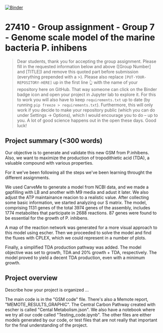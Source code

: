 [![Binder](https://mybinder.org/badge_logo.svg)](https://mybinder.org/v2/gh/27410/https://github.com/27410/group-assignment-2021-group_7_p_inhibens_gsm.git/main)

# 27410 - Group assignment - Group 7 - Genome scale model of the marine bacteria P. inhibens

> Dear students, thank you for accepting the group assignment. Please fill in the
> requested information below and above ([Group Number] and [TITLE]) and remove this quoted part before submission (everything prepended with a >).
> Please also replace `[PUT-YOUR-REPOSITORY-HERE]` up in the first line 👆 with the name of your repository here on GitHub.
> That way someone can click on the Binder badge icon and open your project in Jupyter lab to explore it.
> For this to work you will also have to keep `requirements.txt` up to date (by running `pip freeze > requirements.txt`).
> Furthermore, this will only work if you decide to make your repository public (which you can do under Settings -> Options),
> which I would encourage you to do – up to you. A lot of good science happens out in the open these days.
> Good luck!

## Project summary (<300 words)
Our objective is to generate and validate this new GSM from P.inhibens. Also, we want to maximize the production of tropodithietic acid (TDA), a valuable compound with various properties.

For it we've been following all the steps we've been learning throught the different assignments.

We used CarveMe to generate a model from NCBI data, and we made a gapfilling with LB and another with M9 media and adust it later.
We also adjust the ATP maintainance reacion to a realistic value.
After collecting some basic information, we started analyzing our S matrix. The model, comprising 1131 genes of the total 3974 genes of the assembly, includes 1774 metabolites that participate in 2688 reactions. 87 genes were found to be essential for the growth of P. inhibens.

A map of the reaction network was generated for a more visual approach to this model using escher.
Then we proceeded to solve the model and find the fluxes with CPLEX, which we could represent in a number of plots.

Finally, a simplified TDA production pathway was added. The model objective was set to growth, TDA and 20% growth + TDA, respectively. The model proved to yield a decent TDA production, even with a minimum growth.

## Project overview
Describe how your project is organized ...

The main code is in the "GSM code" file. There's also a Memote report, "MEMOTE_RESULTS_GRAPHIC".  The Central Carbon Pathway created with escher is called "Cental Metabolism.json". We also have a notebook where we try all our code called "Testing_code.ipynb". The other files are either models generated by our code, or test files that are not really that important for the final understanding of the project.
